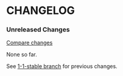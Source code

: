 # CHANGELOG

### Unreleased Changes

[Compare changes](https://github.com/codevise/pageflow-new-pages-box/compare/1-1-stable...master)

None so far.

See
[1-1-stable branch](https://github.com/codevise/pageflow-new-pages-box/blob/1-1-stable/CHANGELOG.md)
for previous changes.
